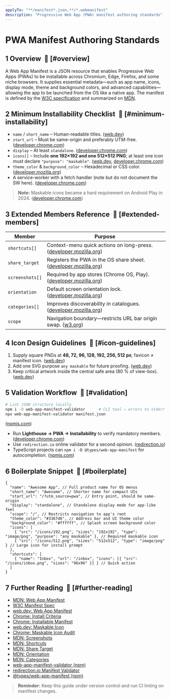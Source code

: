 ```yaml
---
applyTo: "**/manifest*.json,**/*.webmanifest"
description: "Progressive Web App (PWA) manifest authoring standards"
---
```


# PWA Manifest Authoring Standards

## 1 Overview  🔗 [#overview]

A Web App Manifest is a JSON resource that enables Progressive Web Apps (PWAs) to be installable across Chromium, Edge, Firefox, and some niche browsers. It supplies essential metadata—such as app name, icons, display mode, theme and background colors, and advanced capabilities—allowing the app to be launched from the OS like a native app. The manifest is defined by the [W3C specification][2] and summarized on [MDN][1].

## 2 Minimum Installability Checklist  🔗 [#minimum-installability]

- `name` / `short_name` – Human-readable titles. ([web.dev][3])
- `start_url` – Must be same-origin and preferably UTM-free. ([developer.chrome.com][4])
- `display` – At least `standalone`. ([developer.chrome.com][5])
- `icons[]` – Include **one 192×192 and one 512×512 PNG**; at least one icon must declare
  `"purpose": "maskable"`. ([web.dev][6], [developer.chrome.com][7])
- `theme_color` & `background_color` – Hexadecimal or CSS color. ([developer.mozilla.org][8])
- A service-worker with a fetch handler (note but do not document the SW here). ([developer.chrome.com][4])

> **Note:** Maskable icons became a hard requirement on Android Play in 2024. ([developer.chrome.com][7])

## 3 Extended Members Reference  🔗 [#extended-members]

| Member          | Purpose                                                                |
| --------------- | ---------------------------------------------------------------------- |
| `shortcuts[]`   | Context-menu quick actions on long-press. ([developer.mozilla.org][9]) |
| `share_target`  | Registers the PWA in the OS share sheet. ([developer.mozilla.org][10]) |
| `screenshots[]` | Required by app stores (Chrome OS, Play). ([developer.mozilla.org][8]) |
| `orientation`   | Default screen orientation lock. ([developer.mozilla.org][11])         |
| `categories[]`  | Improves discoverability in catalogues. ([developer.mozilla.org][12])  |
| `scope`         | Navigation boundary—restricts URL bar origin swap. ([w3.org][2])       |

## 4 Icon Design Guidelines  🔗 [#icon-guidelines]

1. Supply square PNGs at **48, 72, 96, 128, 192, 256, 512 px**; favicon ≠ manifest icon. ([web.dev][3])
2. Add one SVG purpose `any maskable` for future proofing. ([web.dev][6])
3. Keep critical artwork inside the central safe area (80 % of view-box). ([web.dev][6])

## 5 Validation Workflow  🔗 [#validation]

```bash
# Lint JSON structure locally
npm i -D web-app-manifest-validator      # CLI tool → errors to stderr
npx web-app-manifest-validator manifest.json
```
([npmjs.com][13])

- Run **Lighthouse → PWA → Installability** to verify mandatory members. ([developer.chrome.com][5])
- Use `redirection.io` online validator for a second opinion. ([redirection.io][14])
- TypeScript projects can `npm i -D @types/web-app-manifest` for autocompletion. ([npmjs.com][15])

## 6 Boilerplate Snippet  🔗 [#boilerplate]

```jsonc
{
  "name": "Awesome App", // Full product name for OS menus
  "short_name": "Awesome", // Shorter name for compact UIs
  "start_url": "/?utm_source=pwa", // Entry point, should be same-origin
  "display": "standalone", // Standalone display mode for app-like feel
  "scope": "/", // Restricts navigation to app's root
  "theme_color": "#3367d6", // Address bar and UI theme color
  "background_color": "#ffffff", // Splash screen background color
  "icons": [
    { "src": "/icons/192.png", "sizes": "192x192", "type": "image/png", "purpose": "any maskable" }, // Required maskable icon
    { "src": "/icons/512.png", "sizes": "512x512", "type": "image/png" } // Large icon for install prompt
  ],
  "shortcuts": [
    { "name": "Inbox", "url": "/inbox", "icons": [{ "src": "/icons/inbox.png", "sizes": "96x96" }] } // Quick action
  ]
}
```

## 7 Further Reading  🔗 [#further-reading]

- [MDN: Web App Manifest][1]
- [W3C Manifest Spec][2]
- [web.dev: Web App Manifest][3]
- [Chrome: Install Criteria][4]
- [Chrome: Installable Manifest][5]
- [web.dev: Maskable Icon][6]
- [Chrome: Maskable Icon Audit][7]
- [MDN: Screenshots][8]
- [MDN: Shortcuts][9]
- [MDN: Share Target][10]
- [MDN: Orientation][11]
- [MDN: Categories][12]
- [web-app-manifest-validator (npm)][13]
- [redirection.io Manifest Validator][14]
- [@types/web-app-manifest (npm)][15]

> **Reminder:** Keep this guide under version control and run CI linting on manifest changes.

[1]: https://developer.mozilla.org/en-US/docs/Web/Progressive_web_apps/Manifest?utm_source=chatgpt.com
[2]: https://www.w3.org/TR/appmanifest/?utm_source=chatgpt.com
[3]: https://web.dev/learn/pwa/web-app-manifest?utm_source=chatgpt.com
[4]: https://developer.chrome.com/blog/update-install-criteria?utm_source=chatgpt.com
[5]: https://developer.chrome.com/docs/lighthouse/pwa/installable-manifest?utm_source=chatgpt.com
[6]: https://web.dev/articles/maskable-icon?utm_source=chatgpt.com
[7]: https://developer.chrome.com/docs/lighthouse/pwa/maskable-icon-audit?utm_source=chatgpt.com
[8]: https://developer.mozilla.org/en-US/docs/Web/Progressive_web_apps/Manifest/Reference/screenshots?utm_source=chatgpt.com
[9]: https://developer.mozilla.org/en-US/docs/Web/Progressive_web_apps/Manifest/Reference/shortcuts?utm_source=chatgpt.com
[10]: https://developer.mozilla.org/en-US/docs/Web/Progressive_web_apps/Manifest/Reference/share_target?utm_source=chatgpt.com
[11]: https://developer.mozilla.org/en-US/docs/Web/Progressive_web_apps/Manifest/Reference/orientation?utm_source=chatgpt.com
[12]: https://developer.mozilla.org/en-US/docs/Web/Progressive_web_apps/Manifest/Reference/categories?utm_source=chatgpt.com
[13]: https://www.npmjs.com/package/web-app-manifest-validator?utm_source=chatgpt.com
[14]: https://redirection.io/tools/web-app-manifest/validator?utm_source=chatgpt.com
[15]: https://www.npmjs.com/package/%40types/web-app-manifest?utm_source=chatgpt.com

